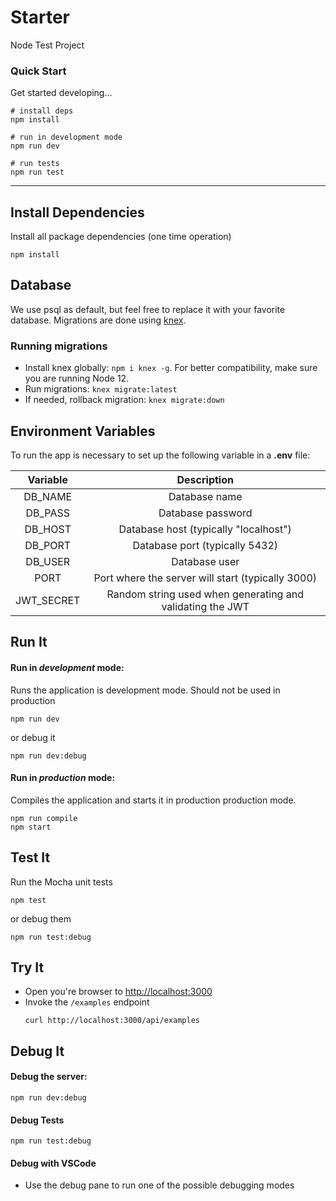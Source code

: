 # Starter

Node Test Project

### Quick Start

Get started developing...

```shell
# install deps
npm install

# run in development mode
npm run dev

# run tests
npm run test
```

---

## Install Dependencies

Install all package dependencies (one time operation)

```shell
npm install
```

## Database

We use psql as default, but feel free to replace it with your favorite database. Migrations are done using [knex](http://knexjs.org/).

### Running migrations

-   Install knex globally: `npm i knex -g`. For better compatibility, make sure you are running Node 12.
-   Run migrations: `knex migrate:latest`
-   If needed, rollback migration: `knex migrate:down`

## Environment Variables

To run the app is necessary to set up the following variable in a **.env** file:

|  Variable  |                        Description                        |
| :--------: | :-------------------------------------------------------: |
|  DB_NAME   |                       Database name                       |
|  DB_PASS   |                     Database password                     |
|  DB_HOST   |           Database host (typically "localhost")           |
|  DB_PORT   |              Database port (typically 5432)               |
|  DB_USER   |                       Database user                       |
|    PORT    |     Port where the server will start (typically 3000)     |
| JWT_SECRET | Random string used when generating and validating the JWT |

## Run It

#### Run in _development_ mode:

Runs the application is development mode. Should not be used in production

```shell
npm run dev
```

or debug it

```shell
npm run dev:debug
```

#### Run in _production_ mode:

Compiles the application and starts it in production production mode.

```shell
npm run compile
npm start
```

## Test It

Run the Mocha unit tests

```shell
npm test
```

or debug them

```shell
npm run test:debug
```

## Try It

-   Open you're browser to [http://localhost:3000](http://localhost:3000)
-   Invoke the `/examples` endpoint
    ```shell
    curl http://localhost:3000/api/examples
    ```

## Debug It

#### Debug the server:

```
npm run dev:debug
```

#### Debug Tests

```
npm run test:debug
```

#### Debug with VSCode

-   Use the debug pane to run one of the possible debugging modes
